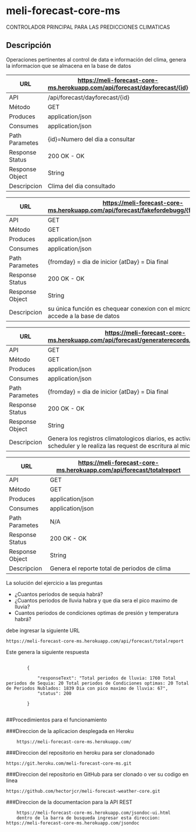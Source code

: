 # meli-forecast-core-ms
CONTROLADOR PRINCIPAL PARA LAS PREDICCIONES CLIMATICAS


## Descripción

Operaciones pertinentes al control de data e información del clima, genera la informacion que se almacena en la base de datos

| URL               | https://meli-forecast-core-ms.herokuapp.com/api/forecast/dayforecast/{id}  |
| ----------        | ------------------------------- |
| API               | /api/forecast/dayforecast/{id}  |
| Método            | GET                        |
| Produces          | application/json                |
| Consumes          | application/json                |
| Path Parametes    | {id}=Numero del dia a consultar |
| Response Status   | 200 OK - OK                     |
| Response Object   | String                          |
| Descripcion       | Clima del dia consultado        |

| URL               | https://meli-forecast-core-ms.herokuapp.com/api/forecast/fakefordebugg/{fromday}/{atDay}  |
| ----------        | ------------------------------- |
| API            | GET                        |
| Método            | GET                        |
| Produces          | application/json                |
| Consumes          | application/json                |
| Path Parametes    | {fromday} = dia de inicior {atDay}</code> = Dia final |
| Response Status   | 200 OK - OK                     |
| Response Object   | String                          |
| Descripcion       | su única función es chequear conexion con el microservicio que accede a la base de datos        |

| URL               | https://meli-forecast-core-ms.herokuapp.com/api/forecast/generaterecords/{fromday}/{atday}  |
| ----------        | ------------------------------- |
| API            | GET                        |
| Método            | GET                        |
| Produces          | application/json                |
| Consumes          | application/json                |
| Path Parametes    | {fromday} = dia de inicior {atDay}</code> = Dia final |
| Response Status   | 200 OK - OK                     |
| Response Object   | String                          |
| Descripcion       | Genera los registros climatologicos diarios, es activado por el Job scheduler y le realiza las request de escritura al microservicio de la BD        |

| URL               | https://meli-forecast-core-ms.herokuapp.com/api/forecast/totalreport  |
| ----------        | ------------------------------- |
| API            | GET                        |
| Método            | GET                        |
| Produces          | application/json                |
| Consumes          | application/json                |
| Path Parametes    | N/A |
| Response Status   | 200 OK - OK                     |
| Response Object   | String                          |
| Descripcion       | Genera el reporte total de periodos de clima        |


La solución del ejercicio a las preguntas
<ul>
 <li>¿Cuantos periodos de sequia habrá?</li>
 <li>¿Cuantos periodos de lluvia habra y que dia sera el pico maximo de lluvia?</li>
 <li>Cuantos periodos de condiciones optimas de presión y temperatura habrá?</li>
 </ul>
 <p>debe ingresar la siguiente URL</p>
		<p><code>https://meli-forecast-core-ms.herokuapp.com/api/forecast/totalreport</code></p>
	<p>Este genera la siguiente respuesta</p>
    <code>
		{<br>			
			"responseText": "Total periodos de lluvia: 1760 Total periodos de Sequia: 20 Total periodos de Condiciones optimas: 20 Total de Periodos Nublados: 1839 Dia con pico maximo de lluvia: 67",
			"status": 200		<br>
		}
        </code>

##Procedimientos para el funcionamiento

###Direccion de la aplicacion desplegada en Heroku

		https://meli-forecast-core-ms.herokuapp.com/


###Direccion del repositorio en heroku para ser clonadonado

	https://git.heroku.com/meli-forecast-core-ms.git
###Direccion del repositorio en GitHub para ser clonado o ver su codigo en linea

	https://github.com/hectorjcr/meli-forecast-weather-core.git
    
###Direccion de la documentacion para la API REST

		https://meli-forecast-core-ms.herokuapp.com/jsondoc-ui.html
		dentro de la barra de busqueda ingresar esta direccion: https://meli-forecast-core-ms.herokuapp.com/jsondoc




